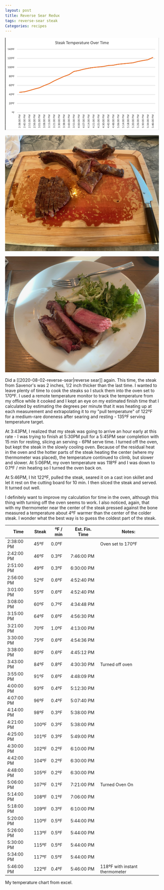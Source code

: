 ```yaml
---
layout: post
title: Reverse Sear Redux
tags: reverse-sear steak
Categories: recipes
---
```

![Reverse Sear Chart](/images/reverse-sear-graph.png)

![Reverse Sear Cutting Board](/images/rev-sear-board.jpeg)

![Reverse Sear Plated](/images/rev-sear-plated.jpeg)

Did a [[2020-08-02-reverse-sear|reverse sear]] again. This time, the steak from Savenor's was 2 inches, 1/2 inch thicker than the last time. I wanted to leave plenty of time to cook the steaks so I stuck them into the oven set to 170ºF. I used a remote temperature monitor to track the temperature from my office while it cooked and I kept an eye on my estimated finish time that I calculated by estimating the degrees per minute that it was heating up at each measurement and extrapolating it to my "pull temperature" of 122ºF for a medium-rare doneness after searing and resting - 135ºF serving temperature target.

At 3:43PM, I realized that my steak was going to arrive an hour early at this rate - I was trying to finish at 5:30PM pull for a 5:45PM sear completion with 15 min for resting, slicing an serving - 6PM serve time. I turned off the oven, but kept the steak in the slowly cooling oven. Because of the residual heat in the oven and the hotter parts of the steak heating the center (where my thermometer was placed), the temperature continued to climb, but slower and slower. At 5:06PM, my oven temperature was 118ºF and I was down to 0.1ºF / min heating so I turned the oven back on.

At 5:46PM, I hit 122ºF, pulled the steak, seared it on a cast iron skillet and let it rest on the cutting board for 10 min. I then sliced the steak and served. It turned out well.

I definitely want to improve my calculation for time in the oven, although this thing with turning off the oven seems to work. I also noticed, again, that with my thermometer near the center of the steak pressed against the bone measured a temperature about 4ºF warmer than the center of the colder steak. I wonder what the best way is to guess the coldest part of the steak.

| Time       | Steak | ºF / min | Est. Fin. Time | Notes:                         |
| ---------- | ----- | -------- | -------------- | ------------------------------ |
| 2:38:00 PM | 45ºF  | 0.0ºF    |                | Oven set to 170ºF              |
| 2:42:00 PM | 46ºF  | 0.3ºF    | 7:46:00 PM     |                                |
| 2:51:00 PM | 49ºF  | 0.3ºF    | 6:30:00 PM     |                                |
| 2:56:00 PM | 52ºF  | 0.6ºF    | 4:52:40 PM     |                                |
| 3:01:00 PM | 55ºF  | 0.6ºF    | 4:52:40 PM     |                                |
| 3:08:00 PM | 60ºF  | 0.7ºF    | 4:34:48 PM     |                                |
| 3:15:00 PM | 64ºF  | 0.6ºF    | 4:56:30 PM     |                                |
| 3:21:00 PM | 70ºF  | 1.0ºF    | 4:13:00 PM     |                                |
| 3:30:00 PM | 75ºF  | 0.6ºF    | 4:54:36 PM     |                                |
| 3:38:00 PM | 80ºF  | 0.6ºF    | 4:45:12 PM     |                                |
| 3:43:00 PM | 84ºF  | 0.8ºF    | 4:30:30 PM     | Turned off oven                |
| 3:55:00 PM | 91ºF  | 0.6ºF    | 4:48:09 PM     |                                |
| 4:00:00 PM | 93ºF  | 0.4ºF    | 5:12:30 PM     |                                |
| 4:07:00 PM | 96ºF  | 0.4ºF    | 5:07:40 PM     |                                |
| 4:14:00 PM | 98ºF  | 0.3ºF    | 5:38:00 PM     |                                |
| 4:21:00 PM | 100ºF | 0.3ºF    | 5:38:00 PM     |                                |
| 4:25:00 PM | 101ºF | 0.3ºF    | 5:49:00 PM     |                                |
| 4:30:00 PM | 102ºF | 0.2ºF    | 6:10:00 PM     |                                |
| 4:42:00 PM | 104ºF | 0.2ºF    | 6:30:00 PM     |                                |
| 4:48:00 PM | 105ºF | 0.2ºF    | 6:30:00 PM     |                                |
| 5:06:00 PM | 107ºF | 0.1ºF    | 7:21:00 PM     | Turned Oven On                 |
| 5:14:00 PM | 108ºF | 0.1ºF    | 7:06:00 PM     |                                |
| 5:18:00 PM | 109ºF | 0.3ºF    | 6:10:00 PM     |                                |
| 5:20:00 PM | 110ºF | 0.5ºF    | 5:44:00 PM     |                                |
| 5:26:00 PM | 113ºF | 0.5ºF    | 5:44:00 PM     |                                |
| 5:30:00 PM | 115ºF | 0.5ºF    | 5:44:00 PM     |                                |
| 5:34:00 PM | 117ºF | 0.5ºF    | 5:44:00 PM     |                                |
| 5:46:00 PM | 122ºF | 0.4ºF    | 5:46:00 PM     | 118ºF with instant thermometer |

My temperature chart from excel.